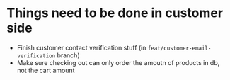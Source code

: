 # Things need to be done in customer side

- Finish customer contact verification stuff (in `feat/customer-email-verification` branch)
- Make sure checking out can only order the amoutn of products in db, not the cart amount